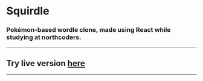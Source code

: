 # Squirdle

### Pokémon-based wordle clone, made using React while studying at northcoders.

---

## **Try live version [here](https://squirdle.onrender.com/)**

---
